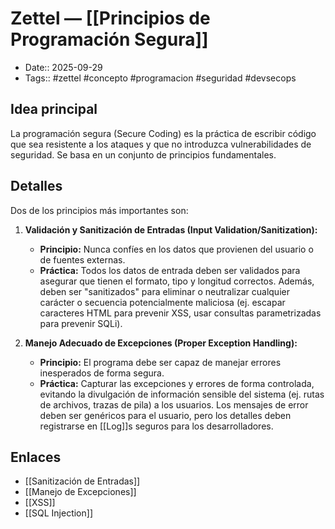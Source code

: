 # Zettel — [[Principios de Programación Segura]]

- Date:: 2025-09-29
- Tags:: #zettel #concepto #programacion #seguridad #devsecops

## Idea principal
La programación segura (Secure Coding) es la práctica de escribir código que sea resistente a los ataques y que no introduzca vulnerabilidades de seguridad. Se basa en un conjunto de principios fundamentales.

## Detalles
Dos de los principios más importantes son:

1.  **Validación y Sanitización de Entradas (Input Validation/Sanitization):**
    - **Principio:** Nunca confíes en los datos que provienen del usuario o de fuentes externas.
    - **Práctica:** Todos los datos de entrada deben ser validados para asegurar que tienen el formato, tipo y longitud correctos. Además, deben ser "sanitizados" para eliminar o neutralizar cualquier carácter o secuencia potencialmente maliciosa (ej. escapar caracteres HTML para prevenir XSS, usar consultas parametrizadas para prevenir SQLi).

2.  **Manejo Adecuado de Excepciones (Proper Exception Handling):**
    - **Principio:** El programa debe ser capaz de manejar errores inesperados de forma segura.
    - **Práctica:** Capturar las excepciones y errores de forma controlada, evitando la divulgación de información sensible del sistema (ej. rutas de archivos, trazas de pila) a los usuarios. Los mensajes de error deben ser genéricos para el usuario, pero los detalles deben registrarse en [[Log]]s seguros para los desarrolladores.

## Enlaces
- [[Sanitización de Entradas]]
- [[Manejo de Excepciones]]
- [[XSS]]
- [[SQL Injection]]